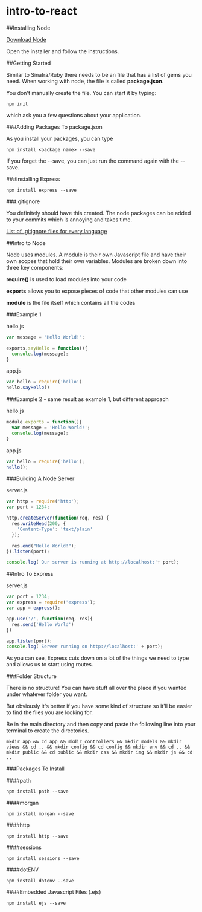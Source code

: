 # intro-to-react

##Installing Node

[Download Node](https://nodejs.org/en/)

Open the installer and follow the instructions.

##Getting Started

Similar to Sinatra/Ruby there needs to be an file that has a list of gems you need. When working with node, the file is called **package.json**.

You don't manually create the file. You can start it by typing:

```
npm init
```

which ask you a few questions about your application.

###Adding Packages To package.json

As you install your packages, you can type

```
npm install <package name> --save
```

If you forget the --save, you can just run the command again with the --save.

###Installing Express

```
npm install express --save
```

###.gitignore

You definitely should have this created.
The node packages can be added to your commits which is annoying and takes time.

[List of .gitignore files for every language](https://github.com/github/gitignore)

##Intro to Node

Node uses modules. A module is their own Javascript file and have their own scopes that hold their own variables.
Modules are broken down into three key components:

**require()** is used to load modules into your code

**exports** allows you to expose pieces of code that other modules can use

**module** is the file itself which contains all the codes

###Example 1

hello.js
```javascript
var message = 'Hello World!';

exports.sayHello = function(){
  console.log(message);
}
```

app.js
```javascript
var hello = require('hello')
hello.sayHello()
```

###Example 2 - same result as example 1, but different approach

hello.js
```javascript
module.exports = function(){
  var message = 'Hello World!';
  console.log(message);
}
```

app.js
```javascript
var hello = require('hello');
hello();
```

###Building A Node Server

server.js
```javascript
var http = require('http');
var port = 1234;

http.createServer(function(req, res) {
  res.writeHead(200, {
    'Content-Type': 'text/plain'
  });

  res.end("Hello World!");
}).listen(port);

console.log('Our server is running at http://localhost:'+ port);
```

##Intro To Express

server.js
```javascript
var port = 1234;
var express = require('express');
var app = express();

app.use('/', function(req, res){
  res.send('Hello World')
})

app.listen(port);
console.log('Server running on http://localhost:' + port);
```

As you can see, Express cuts down on a lot of the things we need to type and allows us to start using routes.

###Folder Structure

There is no structure! You can have stuff all over the place if you wanted under whatever folder you want.

But obviously it's better if you have some kind of structure so it'll be easier to find the files you are looking for.

Be in the main directory and then copy and paste the following line into your terminal to create the directories.

```
mkdir app && cd app && mkdir controllers && mkdir models && mkdir views && cd .. && mkdir config && cd config && mkdir env && cd .. && mkdir public && cd public && mkdir css && mkdir img && mkdir js && cd ..
```

###Packages To Install

####path
```
npm install path --save
```

####morgan
```
npm install morgan --save
```

####http
```
npm install http --save
````

####sessions
```sessions
npm install sessions --save
```

####dotENV
```
npm install dotenv --save
```

####Embedded Javascript Files (.ejs)
```
npm install ejs --save
```